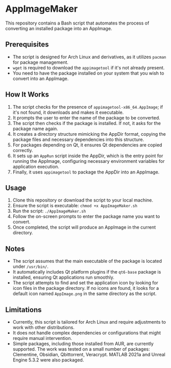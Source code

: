 # AppImageMaker

This repository contains a Bash script that automates the process of converting an installed package into an AppImage.

## Prerequisites

- The script is designed for Arch Linux and derivatives, as it utilizes `pacman` for package management.
- `wget` is required to download the `appimagetool` if it's not already present.
- You need to have the package installed on your system that you wish to convert into an AppImage.

## How It Works

1. The script checks for the presence of `appimagetool-x86_64.AppImage`; if it's not found, it downloads and makes it executable.
2. It prompts the user to enter the name of the package to be converted.
3. The script then checks if the package is installed. If not, it asks for the package name again.
4. It creates a directory structure mimicking the AppDir format, copying the package files and necessary dependencies into this structure.
5. For packages depending on Qt, it ensures Qt dependencies are copied correctly.
6. It sets up an `AppRun` script inside the AppDir, which is the entry point for running the AppImage, configuring necessary environment variables for application execution.
7. Finally, it uses `appimagetool` to package the AppDir into an AppImage.

## Usage

1. Clone this repository or download the script to your local machine.
2. Ensure the script is executable: `chmod +x AppImageMaker.sh`
3. Run the script: `./AppImageMaker.sh`
4. Follow the on-screen prompts to enter the package name you want to convert.
5. Once completed, the script will produce an AppImage in the current directory.

## Notes

- The script assumes that the main executable of the package is located under `/usr/bin/`.
- It automatically includes Qt platform plugins if the `qt6-base` package is installed, ensuring Qt applications run smoothly.
- The script attempts to find and set the application icon by looking for icon files in the package directory. If no icons are found, it looks for a default icon named `AppImage.png` in the same directory as the script.

## Limitations

- Currently, this script is tailored for Arch Linux and require adjustments to work with other distributions.
- It does not handle complex dependencies or configurations that might require manual intervention.
- Simple packages, including those installed from AUR, are currently supported. The work was tested on a small number of packages: Clementine, Obsidian, Qbittorrent, Veracrypt. MATLAB 2021a and Unreal Engine 5.3.2 were also packaged.
